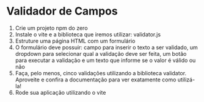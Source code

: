 # Validador de Campos
1. Crie um projeto npm do zero
2. Instale o vite e a biblioteca que iremos utilizar: validator.js
3. Estruture uma página HTML com um formulário
4. O formulário deve possuir: campo para inserir o texto a ser validado, um dropdown para selecionar qual a validação deve ser feita, um botão para executar a validação e um texto que informe se o valor é válido ou não
5. Faça, pelo menos, cinco validações utilizando a biblioteca validator. Aproveite e confira a documentação para ver exatamente como utilizá-la!
6. Rode sua aplicação utilizando o vite
